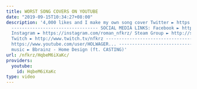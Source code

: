 ```yaml
---
title: WORST SONG COVERS ON YOUTUBE
date: "2019-09-15T10:34:27+08:00"
description: '4,000 likes and I make my own song cover Twitter ► https://twitter.com/NFKRZAlt
  --------------------------------- SOCIAL MEDIA LINKS: Facebook ► https://www.facebook.com/NFKRZ1
  Instagram ► https://instagram.com/roman_nfkrz/ Steam Group ► http://steamcommunity.com/groups/nfkr...
  Twitch ► http://www.twitch.tv/nfkrz --------------------------------- Their channel:
  https://www.youtube.com/user/HOLWAGER... --------------------------------- Outro
  music ► Bbrainz - Home Design (ft. CASTING)'
url: /nfkrz/HqbeM6iXaKc/
providers:
  youtube:
    id: HqbeM6iXaKc
type: video
---
```

